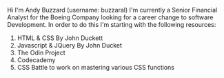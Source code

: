 Hi I'm Andy Buzzard (username: buzzaral)
I'm currently a Senior Financial Analyst for the Boeing Company looking for a career change to software Development.
In order to do this I'm starting with the following resources:
1) HTML & CSS By John Duckett
2) Javascript & JQuery By John Ducket
3) The Odin Project
4) Codecademy
5) CSS Battle to work on mastering various CSS functions

<!---
buzzaral/buzzaral is a ✨ special ✨ repository because its `README.md` (this file) appears on your GitHub profile.
You can click the Preview link to take a look at your changes.
--->
